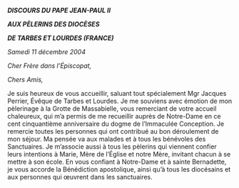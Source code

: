 ***DISCOURS DU PAPE JEAN-PAUL II***

***AUX PÈLERINS DES DIOCÈSES***

***DE TARBES ET LOURDES (FRANCE)***

*Samedi 11 décembre 2004*

*Cher Frère dans l’Épiscopat,*

*Chers Amis,*

Je suis heureux de vous accueillir, saluant tout spécialement Mgr Jacques Perrier, Évêque de Tarbes et Lourdes. Je me souviens avec émotion de mon pèlerinage à la Grotte de Massabielle, vous remerciant de votre accueil chaleureux, qui m’a permis de me recueillir auprès de Notre-Dame en ce cent cinquantième anniversaire du dogme de l’Immaculée Conception. Je remercie toutes les personnes qui ont contribué au bon déroulement de mon séjour. Ma pensée va aux malades et à tous les bénévoles des Sanctuaires. Je m’associe aussi à tous les pèlerins qui viennent confier leurs intentions à Marie, Mère de l’Église et notre Mère, invitant chacun à se mettre à son école. En vous confiant à Notre-Dame et à sainte Bernadette, je vous accorde la Bénédiction apostolique, ainsi qu’à tous les diocésains et aux personnes qui œuvrent dans les sanctuaires.